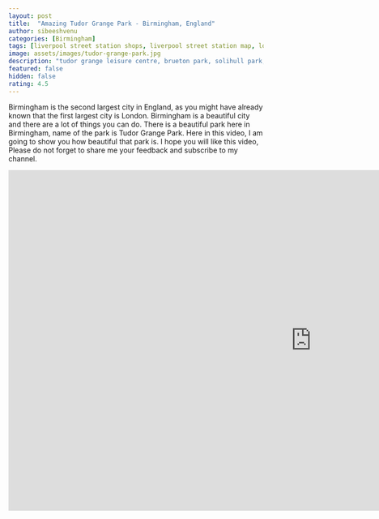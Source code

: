 ```yaml
---
layout: post
title:  "Amazing Tudor Grange Park - Birmingham, England"
author: sibeeshvenu
categories: [Birmingham]
tags: [liverpool street station shops, liverpool street station map, london, london days, london liverpool street station flood, london flood, heavy rain in london, london weather updates, london liverpool railway station, damaged railway station in london, oldest railway station in london, Mallu, Njan Oru Malayali, Malayali in Germany, Germany, I am a Mallu, njanorumalayali]
image: assets/images/tudor-grange-park.jpg
description: "tudor grange leisure centre, brueton park, solihull park, tudor grange park events, tudor grange park festival, tudor grange address, Tudor Grange Park, Birmingham things to do, Parks in Birmingham, Leisure England, Swan England, top graffiti in Birmingham, birmingham london, things to do in birmingham, deritend birmingham history, digbeth news, graffiti artists, graffiti tags, graffiti words, graffiti styles, graffiti quotes, graffiti history, is graffiti illegal, graffiti facts, Mallu, Njan Oru Malayali, Malayali in Germany, Germany, I am a Mallu, njanorumalayali"
featured: false
hidden: false
rating: 4.5
---
```


Birmingham is the second largest city in England, as you might have already known that the first largest city is London. Birmingham is a beautiful city and there are a lot of things you can do. There is a beautiful park here in Birmingham, name of the park is Tudor Grange Park. Here in this video, I am going to show you how beautiful that park is. I hope you will like this video, Please do not forget to share me your feedback and subscribe to my channel. 

<iframe width="1195" height="672" src="https://www.youtube.com/embed/5vJUo00p96Y" frameborder="0" allow="accelerometer; autoplay; encrypted-media; gyroscope; picture-in-picture" allowfullscreen></iframe>